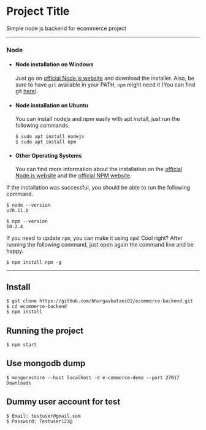 # Project Title

Simple node js backend for ecommerce project

---

### Node
- #### Node installation on Windows

  Just go on [official Node.js website](https://nodejs.org/) and download the installer.
Also, be sure to have `git` available in your PATH, `npm` might need it (You can find git [here](https://git-scm.com/)).

- #### Node installation on Ubuntu

  You can install nodejs and npm easily with apt install, just run the following commands.

      $ sudo apt install nodejs
      $ sudo apt install npm

- #### Other Operating Systems
  You can find more information about the installation on the [official Node.js website](https://nodejs.org/) and the [official NPM website](https://npmjs.org/).

If the installation was successful, you should be able to run the following command.

    $ node --version
    v20.11.0

    $ npm --version
    10.2.4

If you need to update `npm`, you can make it using `npm`! Cool right? After running the following command, just open again the command line and be happy.

    $ npm install npm -g


---

## Install

    $ git clone https://github.com/bhargavbutani02/ecommerce-backend.git
    $ cd ecommerce-backend
    $ npm install


## Running the project

    $ npm start

## Use mongodb dump

    $ mongorestore --host localhost -d e-commerce-demo --port 27017 Downloads

## Dummy user account for test

    $ Email: testuser@gmail.com
    $ Password: Testuser123@
